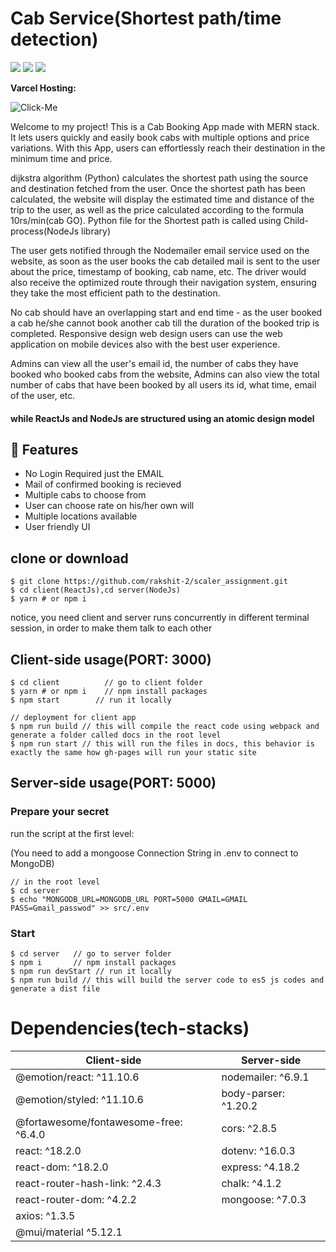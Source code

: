 # Cab Service(Shortest path/time detection)

<p>
<img src="https://img.shields.io/badge/ReactJS-blue?logo=react"
<img src="https://img.shields.io/badge/Mobile App-React Native-61dafb?logo=android">
<img src="https://img.shields.io/badge/Backend-NodeJS-green?logo=node.js">
<img src="https://img.shields.io/badge/DataBase-MongoDB-lightgreen?logo=mongoDB">

</p>

**Varcel Hosting:**

![Click-Me](https://shubham-666-cab-system-scaler-project-gxkjvb34d-shubham-666.vercel.app/)



Welcome to my project! This is a Cab Booking App made with MERN stack. It lets users quickly and easily book cabs with multiple options and price variations. With this App, users can effortlessly reach their destination in the minimum time and price.

dijkstra algorithm (Python) calculates the shortest path using the source and destination fetched from the user. Once the shortest path has been calculated, the website will display the estimated time and distance of the trip to the user, as well as the price calculated according to the formula 10rs/min(cab GO). Python file for the Shortest path is called using Child-process(NodeJs library)

The user gets notified through the Nodemailer email service used on the website, as soon as the user books the cab detailed mail is sent to the user about the price, timestamp of booking, cab name, etc. The driver would also receive the optimized route through their navigation system, ensuring they take the most efficient path to the destination.

No cab should have an overlapping start and end time - as the user booked a cab he/she cannot book another cab till the duration of the booked trip is completed. Responsive design web design users can use the web application on mobile devices also with the best user experience.

Admins can view all the user's email id, the number of cabs they have booked who booked cabs from the website, Admins can also view the total number of cabs that have been booked by all users its id, what time, email of the user, etc.

#### while ReactJs and NodeJs are structured using an atomic design model

## 🚀 Features
- No Login Required just the EMAIL
- Mail of confirmed booking is recieved
- Multiple cabs to choose from
- User can choose rate on his/her own will
- Multiple locations available
- User friendly UI


## clone or download
```terminal
$ git clone https://github.com/rakshit-2/scaler_assignment.git
$ cd client(ReactJs),cd server(NodeJs)
$ yarn # or npm i
```

notice, you need client and server runs concurrently in different terminal session, in order to make them talk to each other

## Client-side usage(PORT: 3000)
```terminal
$ cd client          // go to client folder
$ yarn # or npm i    // npm install packages
$ npm start        // run it locally

// deployment for client app
$ npm run build // this will compile the react code using webpack and generate a folder called docs in the root level
$ npm run start // this will run the files in docs, this behavior is exactly the same how gh-pages will run your static site
```


## Server-side usage(PORT: 5000)

### Prepare your secret

run the script at the first level:

(You need to add a mongoose Connection String in .env to connect to MongoDB)

```terminal
// in the root level
$ cd server
$ echo "MONGODB_URL=MONGODB_URL PORT=5000 GMAIL=GMAIL PASS=Gmail_passwod" >> src/.env
```

### Start

```terminal
$ cd server   // go to server folder
$ npm i       // npm install packages
$ npm run devStart // run it locally
$ npm run build // this will build the server code to es5 js codes and generate a dist file
```


# Dependencies(tech-stacks)
Client-side | Server-side
--- | ---
@emotion/react: ^11.10.6 | nodemailer: ^6.9.1
@emotion/styled: ^11.10.6|body-parser: ^1.20.2
@fortawesome/fontawesome-free: ^6.4.0 | cors: ^2.8.5
react: ^18.2.0 | dotenv: ^16.0.3
react-dom: ^18.2.0 | express: ^4.18.2
react-router-hash-link: ^2.4.3 | chalk: ^4.1.2
react-router-dom: ^4.2.2 | mongoose: ^7.0.3
axios: ^1.3.5 | 
@mui/material ^5.12.1 |


